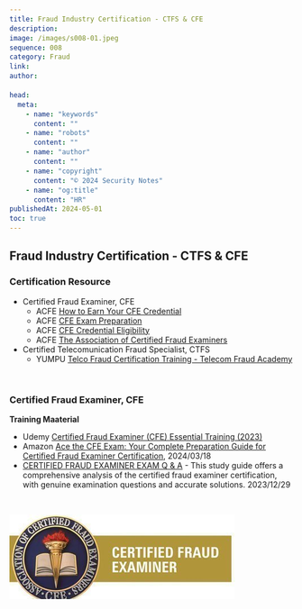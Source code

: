 ```yaml
---
title: Fraud Industry Certification - CTFS & CFE
description:
image: /images/s008-01.jpeg
sequence: 008
category: Fraud
link:
author:

head:
  meta:
    - name: "keywords"
      content: ""
    - name: "robots"
      content: ""
    - name: "author"
      content: ""
    - name: "copyright"
      content: "© 2024 Security Notes"
    - name: "og:title"
      content: "HR"
publishedAt: 2024-05-01
toc: true
---
```


## Fraud Industry Certification - CTFS & CFE

### Certification Resource

- Certified Fraud Examiner, CFE
  - ACFE <a href="https://www.acfe.com/cfe-credential/how-to-earn-your-cfe-credential?utm_source=google&utm_medium=paid-search&utm_campaign=-GCERT&gad_source=5&gclid=EAIaIQobChMIjPWEoaLthQMVltMWBR251QvgEAAYASABEgIl3PD_BwE">How to Earn Your CFE Credential</a>
  - ACFE <a href="https://www.acfe.com/training-events-and-products/cfe-exam-preparation">CFE Exam Preparation</a>
  - ACFE <a href="https://www.acfe.com/cfe-credential/eligibility">CFE Credential Eligibility</a>
  - ACFE <a href="https://www.acfe.com/">The Association of Certified Fraud Examiners</a>
- Certified Telecomunication Fraud Specialist, CTFS
  - YUMPU <a href="https://www.yumpu.com/en/document/view/14911387/telco-fraud-certification-training-telecom-fraud-academy">Telco Fraud Certification Training - Telecom Fraud Academy</a>

<br>

### Certified Fraud Examiner, CFE

**Training Maaterial**

- Udemy <a href="https://www.udemy.com/course/certified-fraud-examiner-cfe-essential-training-2023/learn/lecture/40039670?start=0#overview">Certified Fraud Examiner (CFE) Essential Training (2023)
  </a>
- Amazon <a href="https://www.amazon.com/-/zh_TW/Knowledge-Empire/dp/B0CYJ3NVZL/ref=sr_1_2?crid=ROPNEEFAIFU8&dib=eyJ2IjoiMSJ9.Zb8ZVTsQ7Lky1HJfO_UO74d2zWQ7ZSVXBAxABT082jC5rachUkoVOfaKTGVAL8CGhaj0QPRGc_1ava2SdLxjnME4UeIqBYeOfo55SbQHJCbirAapGO3CLRQdWmvTX6IMFG7Su3ARoGnGbaJfs3RZdot1EMe9HA-L00_6Oc2pMIukulNARenCAiS9v78dM2MEjmwyrVyl_VpO3-pOpKhAclSThGvGplkG_T5GSPYRkuA.MSvxwL8hj0h5QPJtVjmkuoMn0w2VUAYdmnxsRPu4UGE&dib_tag=se&keywords=CFE+certification&qid=1714638122&sprefix=cfe+certification%2Caps%2C244&sr=8-2">Ace the CFE Exam: Your Complete Preparation Guide for Certified Fraud Examiner Certification</a>, 2024/03/18
- <a href="https://www.amazon.com/-/zh_TW/Bruce-M-Chapman/dp/B0CR6SK1HJ/ref=sr_1_2?crid=ROPNEEFAIFU8&dib=eyJ2IjoiMSJ9.Zb8ZVTsQ7Lky1HJfO_UO74d2zWQ7ZSVXBAxABT082jC5rachUkoVOfaKTGVAL8CGhaj0QPRGc_1ava2SdLxjnME4UeIqBYeOfo55SbQHJCbirAapGO3CLRQdWmvTX6IMFG7Su3ARoGnGbaJfs3RZdot1EMe9HA-L00_6Oc2pMIukulNARenCAiS9v78dM2MEjmwyrVyl_VpO3-pOpKhAclSThGvGplkG_T5GSPYRkuA.MSvxwL8hj0h5QPJtVjmkuoMn0w2VUAYdmnxsRPu4UGE&dib_tag=se&keywords=CFE+certification&qid=1714638249&sprefix=cfe+certification%2Caps%2C244&sr=8-2">CERTIFIED FRAUD EXAMINER EXAM Q & A</a> - This study guide offers a comprehensive analysis of the certified fraud examiner certification, with genuine examination questions and accurate solutions. 2023/12/29

<br>

![s008-01.jpeg](/images/s008-01.jpeg)
